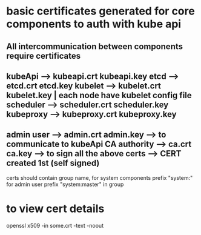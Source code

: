 
# basic certificates generated for core components to auth with kube api
  All intercommunication between components require certificates
-------------------------------
kubeApi --> kubeapi.crt kubeapi.key
etcd    --> etcd.crt  etcd.key
kubelet  --> kubelet.crt kubelet.key | each node have kubelet config file 
scheduler --> scheduler.crt scheduler.key
kubeproxy --> kubeproxy.crt kubeproxy.key
-------------------------------
admin user  --> admin.crt admin.key --> to communicate to kubeApi
CA authority --> ca.crt ca.key --> to sign all the above certs --> CERT created 1st (self signed)
-------------------------------

certs should contain group name, for system components prefix "system:"
for admin user prefix "system:master" in group 

# to view cert details 
openssl x509 -in some.crt -text -noout
